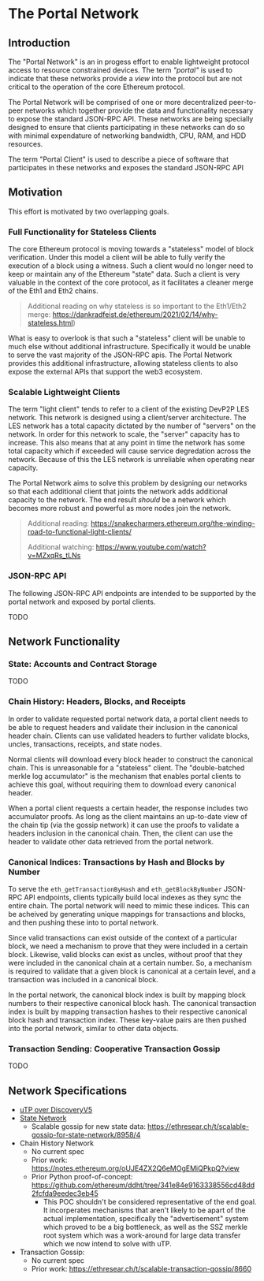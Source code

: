 # The Portal Network

## Introduction

The "Portal Network" is an in progess effort to enable lightweight protocol access to resource constrained devices.  The term *"portal"* is used to indicate that these networks provide a *view* into the protocol but are not critical to the operation of the core Ethereum protocol.


The Portal Network will be comprised of one or more decentralized peer-to-peer networks which together provide the data and functionality necessary to expose the standard JSON-RPC API.  These networks are being specially designed to ensure that clients participating in these networks can do so with minimal expendature of networking bandwidth, CPU, RAM, and HDD resources.

The term "Portal Client" is used to describe a piece of software that participates in these networks and exposes the standard JSON-RPC API

## Motivation

This effort is motivated by two overlapping goals.

### Full Functionality for Stateless Clients

The core Ethereum protocol is moving towards a "stateless" model of block verification.  Under this model a client will be able to fully verify the execution of a block using a witness.  Such a client would no longer need to keep or maintain any of the Ethereum "state" data.  Such a client is very valuable in the context of the core protocol, as it facilitates a cleaner merge of the Eth1 and Eth2 chains.  

> Additional reading on why stateless is so important to the Eth1/Eth2 merge: https://dankradfeist.de/ethereum/2021/02/14/why-stateless.html)

What is easy to overlook is that such a "stateless" client will be unable to much else without additional infrastructure.  Specifically it would be unable to serve the vast majority of the JSON-RPC apis.  The Portal Network provides this additional infrastructure, allowing stateless clients to also expose the external APIs that support the web3 ecosystem.


### Scalable Lightweight Clients

The term "light client" tends to refer to a client of the existing DevP2P LES network.  This network is designed using a client/server architecture.  The LES network has a total capacity dictated by the number of "servers" on the network.  In order for this network to scale, the "server" capacity has to increase.  This also means that at any point in time the network has some total capacity which if exceeded will cause service degredation across the network.  Because of this the LES network is unreliable when operating near capacity.

The Portal Network aims to solve this problem by designing our networks so that each additional client that joints the network adds additional capacity to the network.  The end result *should* be a network which becomes more robust and powerful as more nodes join the network.

> Additional reading: https://snakecharmers.ethereum.org/the-winding-road-to-functional-light-clients/
> 
> Additional watching: https://www.youtube.com/watch?v=MZxqRs_tLNs


### JSON-RPC API

The following JSON-RPC API endpoints are intended to be supported by the portal network and exposed by portal clients.

TODO

## Network Functionality

### State: Accounts and Contract Storage

TODO

### Chain History: Headers, Blocks, and Receipts

In order to validate requested portal network data, a portal client needs to be able to request headers and validate their inclusion in the canonical header chain. Clients can use validated headers to further validate blocks, uncles, transactions, receipts, and state nodes.

Normal clients will download every block header to construct the canonical chain. This is unreasonable for a "stateless" client. The "double-batched merkle log accumulator" is the mechanism that enables portal clients to achieve this goal, without requiring them to download every canonical header.

When a portal client requests a certain header, the response includes two accumulator proofs. As long as the client maintains an up-to-date view of the chain tip (via the gossip network) it can use the proofs to validate a headers inclusion in the canonical chain. Then, the client can use the header to validate other data retrieved from the portal network.

### Canonical Indices: Transactions by Hash and Blocks by Number

To serve the `eth_getTransactionByHash` and `eth_getBlockByNumber` JSON-RPC API endpoints, clients typically build local indexes as they sync the entire chain. The portal network will need to mimic these indices. This can be acheived by generating unique mappings for transactions and blocks, and then pushing these into to portal network.

Since valid transactions can exist outside of the context of a particular block, we need a mechanism to prove that they were included in a certain block. Likewise, valid blocks can exist as uncles, without proof that they were included in the canonical chain at a certain number. So, a mechanism is required to validate that a given block is canonical at a certain level, and a transaction was included in a canonical block.

In the portal network, the canonical block index is built by mapping block numbers to their respective canonical block hash. The canonical transaction index is built by mapping transaction hashes to their respective canonical block hash and transaction index. These key-value pairs are then pushed into the portal network, similar to other data objects.

### Transaction Sending: Cooperative Transaction Gossip

TODO


## Network Specifications

- [uTP over DiscoveryV5](./discv5-utp.md)
- [State Network](./state-network.md)
    - Scalable gossip for new state data: https://ethresear.ch/t/scalable-gossip-for-state-network/8958/4
- Chain History Network
    - No current spec
    - Prior work: https://notes.ethereum.org/oUJE4ZX2Q6eMOgEMiQPkpQ?view
    - Prior Python proof-of-concept: https://github.com/ethereum/ddht/tree/341e84e9163338556cd48dd2fcfda9eedec3eb45
        - This POC shouldn't be considered representative of the end goal.  It incorperates mechanisms that aren't likely to be apart of the actual implementation, specifically the "advertisement" system which proved to be a big bottleneck, as well as the SSZ merkle root system which was a work-around for large data transfer which we now intend to solve with uTP.
- Transaction Gossip:
    - No current spec
    - Prior work: https://ethresear.ch/t/scalable-transaction-gossip/8660

